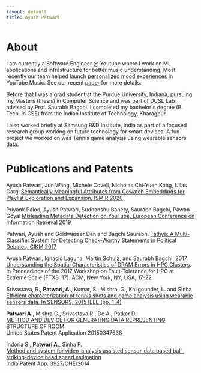 ```yaml
---
layout: default
title: Ayush Patwari
---
```

# About

I am currently a Software Engineer @ Youtube where I work on ML applications and infrastructure for better music understanding. Most recently our team helped launch [personalized mood experiences](https://blog.youtube/news-and-events/youtube-music-brings-personalization-your-everyday-moods-and-moments/) in YouTube Music. See our recent [paper](https://program.ismir2020.net/static/final_papers/125.pdf) for more details.

Before that I  was a grad student at the Purdue University, Indiana, pursuing my Masters (thesis) in Computer Science and was part of DCSL Lab advised by Prof. Saurabh Bagchi. 
I completed my bachelor's degree (B. Tech. in CSE) from the Indian Institute of Technology, Kharagpur.

I also worked briefly at Samsung R&D Institute, India as part of a focused research group working on future technology for smart devices. A fun project we worked on was Tennis game analysis using wearable sensors data.

# Publications and Patents

Ayush Patwari, Jun Wang, Michele Covell, Nicholas Chi-Yuen Kong, Ullas Gargi
[Semantically Meaningful Attributes from Cowatch Embeddings for Playlist Exploration and Expansion, ISMIR 2020](https://program.ismir2020.net/static/final_papers/125.pdf)

Priyank Palod, Ayush Patwari, Sudhanshu Bahety, Saurabh Bagchi, Pawan Goyal
[Misleading Metadata Detection on YouTube, European Conference on Information Retrieval 2019](https://arxiv.org/pdf/1901.08759.pdf)


Patwari, Ayush and Goldwasser Dan and Bagchi Saurabh.
[Tathya: A Multi-Classifier System for Detecting Check-Worthy
Statements in Political Debates, CIKM 2017](./papers/cikm-tathya.pdf)


Ayush Patwari, Ignacio Laguna, Martin Schulz, and Saurabh Bagchi. 2017. [Understanding the Spatial Characteristics of DRAM Errors in HPC Clusters](../papers/ftxs.pdf). In Proceedings of the 2017 Workshop on Fault-Tolerance for HPC at Extreme Scale (FTXS '17). ACM, New York, NY, USA, 17-22

Srivastava, R., **Patwari, A.**, Kumar, S., Mishra, G., Kaligounder, L. and Sinha 
[Efficient characterization of tennis shots and game analysis using wearable sensors data, In SENSORS, 2015 IEEE (pp. 1-4)](./papers/sensors15.pdf)


**Patwari A.**, Mishra G., Srivastava R., De A., Patkar D.<br>
[METHOD AND DEVICE FOR GENERATING DATA REPRESENTING STRUCTURE OF ROOM](http://www.freepatentsonline.com/20150347638.pdf)<br>
United States Patent Application 20150347638

Indoria S., **Patwari A.**, Sinha P.<br>
[Method and system for video-analysis assisted sensor-data based ball-striking-device head speed estimation]()<br> 
India Patent App. 3927/CHE/2014



